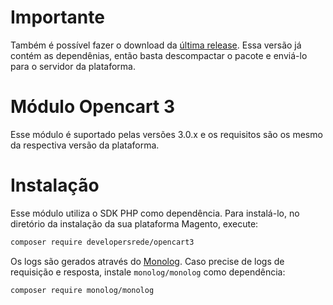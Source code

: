 # Importante

Também é possível fazer o download da [última release](https://github.com/DevelopersRede/opencart3/releases/latest/download/opencart.ocmod.zip
). Essa versão já contém as dependênias, então basta descompactar o pacote e enviá-lo para o servidor da plataforma.

# Módulo Opencart 3

Esse módulo é suportado pelas versões 3.0.x e os requisitos são os mesmo da respectiva versão da plataforma.

# Instalação

Esse módulo utiliza o SDK PHP como dependência. Para instalá-lo, no diretório da instalação da sua plataforma Magento, execute:

```bash
composer require developersrede/opencart3
```

Os logs são gerados através do [Monolog](https://github.com/Seldaek/monolog). Caso precise de logs de requisição e resposta, instale `monolog/monolog` como dependência:

```bash
composer require monolog/monolog
```
